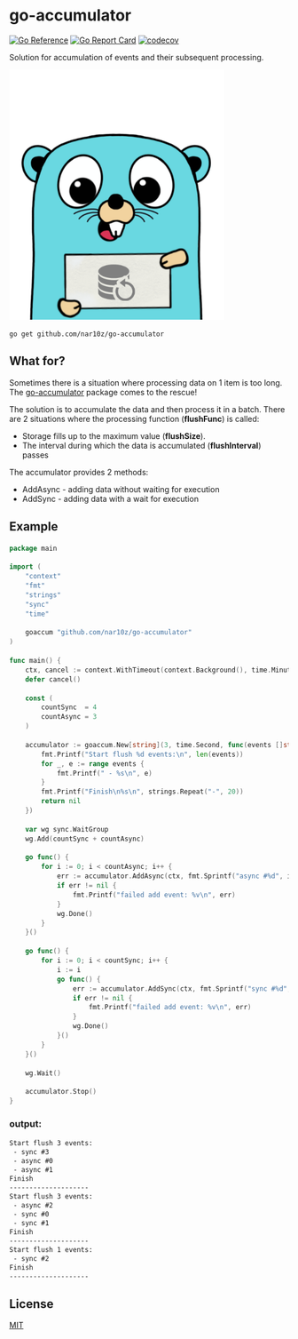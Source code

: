# go-accumulator

[![Go Reference](https://pkg.go.dev/badge/github.com/nar10z/go-accumulator.svg)](https://pkg.go.dev/github.com/nar10z/go-accumulator)
[![Go Report Card](https://goreportcard.com/badge/github.com/nar10z/go-accumulator)](https://goreportcard.com/report/github.com/nar10z/go-accumulator)
[![codecov](https://codecov.io/gh/nar10z/go-accumulator/graph/badge.svg?token=56NA65VT60)](https://codecov.io/gh/nar10z/go-accumulator)

Solution for accumulation of events and their subsequent processing.

<img alt="Logo" height="450" src="./image.png" title="Logo"/>

```
go get github.com/nar10z/go-accumulator
```

## What for?

Sometimes there is a situation where processing data on 1 item is too long.
The [go-accumulator](https://github.com/nar10z/go-accumulator) package comes to the rescue!

The solution is to accumulate the data and then process it in a batch. There are 2 situations where the processing
function (**flushFunc**) is called:

- Storage fills up to the maximum value (**flushSize**).
- The interval during which the data is accumulated (**flushInterval**) passes

The accumulator provides 2 methods:

- AddAsync - adding data without waiting for execution
- AddSync - adding data with a wait for execution

## Example

```go
package main

import (
	"context"
	"fmt"
	"strings"
	"sync"
	"time"

	goaccum "github.com/nar10z/go-accumulator"
)

func main() {
	ctx, cancel := context.WithTimeout(context.Background(), time.Minute)
	defer cancel()

	const (
		countSync  = 4
		countAsync = 3
	)

	accumulator := goaccum.New[string](3, time.Second, func(events []string) error {
		fmt.Printf("Start flush %d events:\n", len(events))
		for _, e := range events {
			fmt.Printf(" - %s\n", e)
		}
		fmt.Printf("Finish\n%s\n", strings.Repeat("-", 20))
		return nil
	})

	var wg sync.WaitGroup
	wg.Add(countSync + countAsync)

	go func() {
		for i := 0; i < countAsync; i++ {
			err := accumulator.AddAsync(ctx, fmt.Sprintf("async #%d", i))
			if err != nil {
				fmt.Printf("failed add event: %v\n", err)
			}
			wg.Done()
		}
	}()

	go func() {
		for i := 0; i < countSync; i++ {
			i := i
			go func() {
				err := accumulator.AddSync(ctx, fmt.Sprintf("sync #%d", i))
				if err != nil {
					fmt.Printf("failed add event: %v\n", err)
				}
				wg.Done()
			}()
		}
	}()

	wg.Wait()

	accumulator.Stop()
}

```

### output:

```text
Start flush 3 events:
 - sync #3
 - async #0
 - async #1
Finish
--------------------
Start flush 3 events:
 - async #2
 - sync #0
 - sync #1
Finish
--------------------
Start flush 1 events:
 - sync #2
Finish
--------------------
```

## License

[MIT](https://raw.githubusercontent.com/nar10z/go-accumulator/main/LICENSE)

